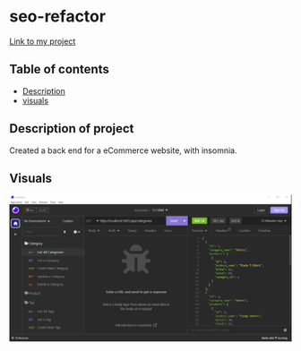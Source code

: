 # seo-refactor

[Link to my project](https://github.com/ChampionTan/ECommerceBackEnd)

## Table of contents
- [Description](#description-of-project)
- [visuals](#visuals)

## Description of project
Created a back end for a eCommerce website, with insomnia.


## Visuals
![eCommerce Insomnia image](assets\Screenshot_20230126_113234.png)